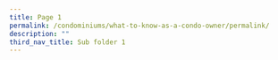 ```yaml
---
title: Page 1
permalink: /condominiums/what-to-know-as-a-condo-owner/permalink/
description: ""
third_nav_title: Sub folder 1
---
```



